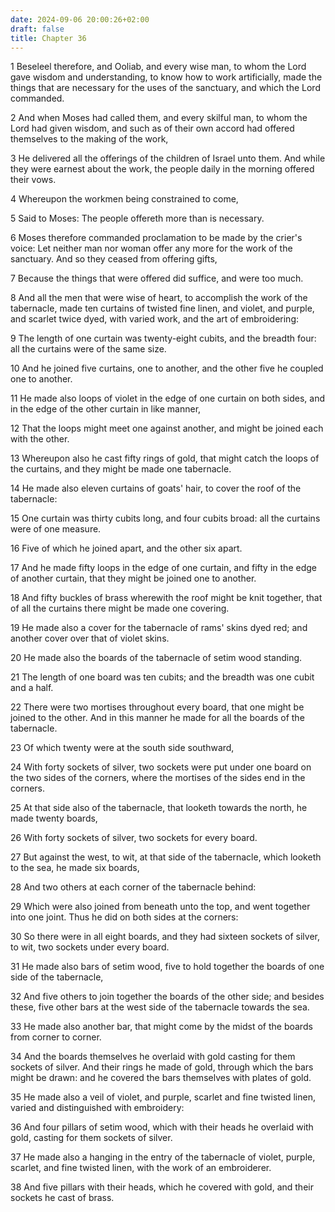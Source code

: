 ```yaml
---
date: 2024-09-06 20:00:26+02:00
draft: false
title: Chapter 36
---
```




1 Beseleel therefore, and Ooliab, and every wise man, to whom the Lord gave wisdom and understanding, to know how to work artificially, made the things that are necessary for the uses of the sanctuary, and which the Lord commanded.

2 And when Moses had called them, and every skilful man, to whom the Lord had given wisdom, and such as of their own accord had offered themselves to the making of the work,

3 He delivered all the offerings of the children of Israel unto them. And while they were earnest about the work, the people daily in the morning offered their vows.

4 Whereupon the workmen being constrained to come,

5 Said to Moses: The people offereth more than is necessary.

6 Moses therefore commanded proclamation to be made by the crier's voice: Let neither man nor woman offer any more for the work of the sanctuary. And so they ceased from offering gifts,

7 Because the things that were offered did suffice, and were too much.

8 And all the men that were wise of heart, to accomplish the work of the tabernacle, made ten curtains of twisted fine linen, and violet, and purple, and scarlet twice dyed, with varied work, and the art of embroidering:

9 The length of one curtain was twenty-eight cubits, and the breadth four: all the curtains were of the same size.

10 And he joined five curtains, one to another, and the other five he coupled one to another.

11 He made also loops of violet in the edge of one curtain on both sides, and in the edge of the other curtain in like manner,

12 That the loops might meet one against another, and might be joined each with the other.

13 Whereupon also he cast fifty rings of gold, that might catch the loops of the curtains, and they might be made one tabernacle.

14 He made also eleven curtains of goats' hair, to cover the roof of the tabernacle:

15 One curtain was thirty cubits long, and four cubits broad: all the curtains were of one measure.

16 Five of which he joined apart, and the other six apart.

17 And he made fifty loops in the edge of one curtain, and fifty in the edge of another curtain, that they might be joined one to another.

18 And fifty buckles of brass wherewith the roof might be knit together, that of all the curtains there might be made one covering.

19 He made also a cover for the tabernacle of rams' skins dyed red; and another cover over that of violet skins.

20 He made also the boards of the tabernacle of setim wood standing.

21 The length of one board was ten cubits; and the breadth was one cubit and a half.

22 There were two mortises throughout every board, that one might be joined to the other. And in this manner he made for all the boards of the tabernacle.

23 Of which twenty were at the south side southward,

24 With forty sockets of silver, two sockets were put under one board on the two sides of the corners, where the mortises of the sides end in the corners.

25 At that side also of the tabernacle, that looketh towards the north, he made twenty boards,

26 With forty sockets of silver, two sockets for every board.

27 But against the west, to wit, at that side of the tabernacle, which looketh to the sea, he made six boards,

28 And two others at each corner of the tabernacle behind:

29 Which were also joined from beneath unto the top, and went together into one joint. Thus he did on both sides at the corners:

30 So there were in all eight boards, and they had sixteen sockets of silver, to wit, two sockets under every board.

31 He made also bars of setim wood, five to hold together the boards of one side of the tabernacle,

32 And five others to join together the boards of the other side; and besides these, five other bars at the west side of the tabernacle towards the sea.

33 He made also another bar, that might come by the midst of the boards from corner to corner.

34 And the boards themselves he overlaid with gold casting for them sockets of silver. And their rings he made of gold, through which the bars might be drawn: and he covered the bars themselves with plates of gold.

35 He made also a veil of violet, and purple, scarlet and fine twisted linen, varied and distinguished with embroidery:

36 And four pillars of setim wood, which with their heads he overlaid with gold, casting for them sockets of silver.

37 He made also a hanging in the entry of the tabernacle of violet, purple, scarlet, and fine twisted linen, with the work of an embroiderer.

38 And five pillars with their heads, which he covered with gold, and their sockets he cast of brass.

